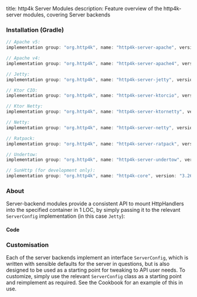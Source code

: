 title: http4k Server Modules
description: Feature overview of the http4k-server modules, covering Server backends

### Installation (Gradle)

```groovy
// Apache v5: 
implementation group: "org.http4k", name: "http4k-server-apache", version: "3.260.0"

// Apache v4: 
implementation group: "org.http4k", name: "http4k-server-apache4", version: "3.260.0"

// Jetty: 
implementation group: "org.http4k", name: "http4k-server-jetty", version: "3.260.0"

// Ktor CIO: 
implementation group: "org.http4k", name: "http4k-server-ktorcio", version: "3.260.0"

// Ktor Netty: 
implementation group: "org.http4k", name: "http4k-server-ktornetty", version: "3.260.0"

// Netty: 
implementation group: "org.http4k", name: "http4k-server-netty", version: "3.260.0"

// Ratpack: 
implementation group: "org.http4k", name: "http4k-server-ratpack", version: "3.260.0"

// Undertow: 
implementation group: "org.http4k", name: "http4k-server-undertow", version: "3.260.0"

// SunHttp (for development only): 
implementation group: "org.http4k", name: "http4k-core", version: "3.260.0"
```

### About
Server-backend modules provide a consistent API to mount HttpHandlers into the specified container in 1 LOC, by 
simply passing it to the relevant `ServerConfig` implementation (in this case `Jetty`):

#### Code [<img class="octocat"/>](https://github.com/http4k/http4k/blob/master/src/docs/guide/modules/servers/example_http.kt)

<script src="https://gist-it.appspot.com/https://github.com/http4k/http4k/blob/master/src/docs/guide/modules/servers/example_http.kt"></script>

### Customisation
Each of the server backends implement an interface `ServerConfig`, which is written with sensible defaults for the server in questions, 
but is also designed to be used as a starting point for tweaking to API user needs. To customize, simply use the relevant `ServerConfig` 
class as a starting point and reimplement as required. See the Cookbook for an example of this in use.
